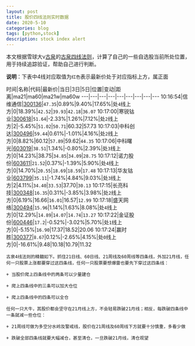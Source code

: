 ```yaml
---
layout: post
title: 股价四线法则实时数据
date: 2020-5-10
categories: blog
tags: [python,stock]
description: stock index alert
---
```



本文根据雪球大v[古泉](https://xueqiu.com/u/7148646888)的[古泉四线法则](https://xueqiu.com/7148646888/130498192)，计算了自己的一些自选股当前所处位置，用于持续追踪验证，帮助自己进行判断。

**说明**：下表中4线对应取值为`红色`表示最新价处于对应指标上方，属正面

时间|名称|代码|最新价|当日|3日|5日|位置|变动|距离|ma21|ma60|ma21w|ma60w
---|---|---|---|---|---|---|---|---
10:16:54|信维通信|[300136](https://xueqiu.com/S/SZ300136)|`47.35`|0.89%|9.40%|17.65%|处`4`线上方|0|18.39%|`42.52`|`39.93`|`42.18`|`36.07`
10:17:00|寒锐钴业|[300618](https://xueqiu.com/S/SZ300618)|`51.64`|-2.33%|1.26%|7.12%|处`2`线上方|2|-5.45%|`51.02`|`50.71`|60.32|57.73
10:17:03|中科创达|[300496](https://xueqiu.com/S/SZ300496)|`59.44`|0.61%|-1.01%|4.16%|处`2`线上方|0|8.82%|60.12|`57.89`|59.62|`44.35`
10:17:06|中科曙光|[603019](https://xueqiu.com/S/SH603019)|`38.51`|1.34%|-0.80%|2.39%|处`3`线上方|0|14.23%|38.75|`34.85`|`34.09`|`28.75`
10:17:12|诺力股份|[603611](https://xueqiu.com/S/SH603611)|`21.52`|0.37%|-1.39%|5.90%|处`4`线上方|0|14.70%|`20.55`|`18.69`|`18.59`|`17.48`
10:17:13|华友钴业|[603799](https://xueqiu.com/S/SH603799)|`35.11`|-1.74%|4.84%|9.03%|处`3`线上方|2|4.11%|`34.40`|`33.53`|37.70|`30.13`
10:17:15|长亮科技|[300348](https://xueqiu.com/S/SZ300348)|`16.35`|0.31%|-3.85%|3.98%|处`2`线上方|0|6.19%|16.66|`16.01`|16.57|`12.99`
10:17:18|盛天网络|[300494](https://xueqiu.com/S/SZ300494)|`15.96`|1.14%|1.63%|8.08%|处`4`线上方|0|12.29%|`14.89`|`14.07`|`14.74`|`13.27`
10:17:22|金证股份|[600446](https://xueqiu.com/S/SH600446)|`17.2`|-0.52%|-3.02%|5.70%|处`1`线上方|0|-5.15%|`16.90`|17.37|18.52|20.06
10:17:24|赢时胜|[300377](https://xueqiu.com/S/SZ300377)|`8.67`|0.12%|-2.65%|4.15%|处`0`线上方|0|-16.61%|9.48|10.18|10.79|11.32

```
古泉4线法则的精髓如下。抓住21日线、60日线、21周线及60周线等四条线，外加21月线，任何一只股票上涨都要穿过这四条线，任何一只股票要想爆雷也要先下穿过这四条线：

+ 当股价爬上四条线中的两条可以少量建仓

+ 爬上四条线中的三条可以加大仓位

+ 爬上四条线中的四条可以全仓

任何一只大牛，其股价都会坚守在21月线上方，不会轻易跌破21月线；相反，每跌破四条线中一条就减一些仓位：

+ 21周线可做为多空分水岭及警戒线，股价在21周线及60周线下方就要十分慎重，多看少做

+ 跌破全部四条线就要大幅减仓，甚至清仓，一旦跌破21月线，清仓观望
```